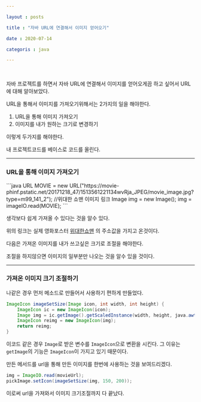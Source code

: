 ```yaml
---

layout : posts

title : "자바 URL에 연결해서 이미지 얻어오기"

date : 2020-07-14

categoris : java

---
```


<br>

자바 프로젝트를 하면서 자바 URL에 연결해서 이미지를 얻어오게끔 하고 싶어서 URL에 대해 알아보았다.

URL을 통해서 이미지를 가져오기위해서는 2가지의 일을 해야한다.

1. URL을 통해 이미지 가져오기
2. 이미지를 내가 원하는 크기로 변경하기

이렇게 두가지를 해야한다.

내 프로젝트코드를 베이스로 코드를 올린다.

---

<h3>URL을 통해 이미지 가져오기</h3>
```java
URL MOVIE = new URL("https://movie-phinf.pstatic.net/20171218_47/1513561221134wvRja_JPEG/movie_image.jpg?type=m99_141_2"); //위대한 쇼맨 이미지 링크
Image img = new Image();
img = imageIO.read(MOVIE);
```

생각보다 쉽게 가져올 수 있다는 것을 알수 있다.

위의 링크는 실제 영화포스터 [위대한쇼맨](https://movie-phinf.pstatic.net/20171218_47/1513561221134wvRja_JPEG/movie_image.jpg?type=m99_141_2) 의 주소값을 가지고 온것이다.


다음은 가져온 이미지를 내가 쓰고싶은 크기로 조절을 해야한다.

조절을 하지않으면 이미지의 일부분만 나오는 것을 알수 있을 것이다.

---

<h3>가져온 이미지 크기 조절하기</h3>
나같은 경우 먼저 메소드로 만들어서 사용하기 편하게 만들었다.


```java
ImageIcon imageSetSize(Image icon, int width, int height) {
	ImageIcon ic = new ImageIcon(icon);
	Image img = ic.getImage().getScaledInstance(width, height, java.awt.Image.SCALE_SMOOTH);
	ImageIcon reimg = new ImageIcon(img);
	return reimg;
}
```

이코드 같은 경우 `Image`로 받은 변수를 `ImageIcon`으로 변환을 시킨다. 그 이유는 `getImage`의 기능은 `ImageIcon`이 가지고 있기 때문이다.

만든 메서드를 url을 통해 만든 이미지를 한번에 사용하는 것을 보여드리겠다.

```java
img = ImageIO.read(movieUrl);
pickImage.setIcon(imageSetSize(img, 150, 200));
```


이로써 url을 가져와서 이미지 크기조절까지 다 끝났다.
